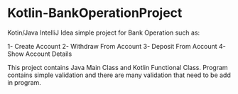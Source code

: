 # Kotlin-BankOperationProject
Kotin/Java IntelliJ Idea simple project for Bank Operation such as:

1- Create Account
2- Withdraw From Account 
3- Deposit From Account
4- Show Account Details

This project contains Java Main Class and Kotlin Functional Class. Program contains simple validation and there are many validation that need to be add in program.




